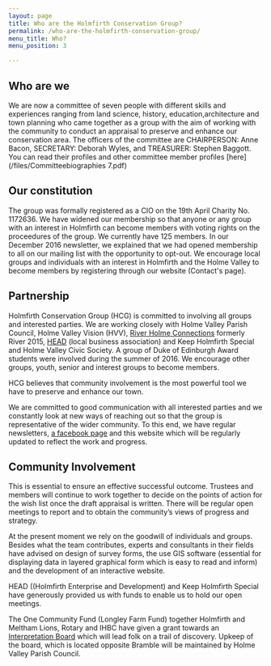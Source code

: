 ```yaml
---
layout: page
title: Who are the Holmfirth Conservation Group?
permalink: /who-are-the-holmfirth-conservation-group/
menu_title: Who?
menu_position: 3

---
```


## Who are we

We are now a committee of seven people with different skills and experiences ranging from land science, history, education,architecture and town planning who came together as a group with the aim of working with the community to conduct an appraisal to preserve and enhance our conservation area. The officers of the committee are CHAIRPERSON: Anne Bacon,  SECRETARY: Deborah Wyles,  and TREASURER: Stephen Baggott. You can read their profiles and other committee member profiles [here](/files/Committeebiographies 7.pdf)

## Our constitution

The group was formally registered as a CIO on the 19th April Charity No. 1172636.   We have widened our membership so that anyone or any group with an interest in Holmfirth can become members with voting rights on the proceedures of the group. We currently have 125 members.  In our December 2016 newsletter, we explained that we had opened membership to all on our mailing list with the opportunity to opt-out.  We encourage local groups and individuals with an interest in Holmfirth and the Holme Valley to become members by registering through our website (Contact's page). 

## Partnership

Holmfirth Conservation Group (HCG) is committed to involving  all groups and interested parties.  We are working closely with Holme Valley Parish Council, Holme Valley Vision (HVV), [River Holme Connections](http://river2015.org/rwp/) formerly River 2015, [HEAD](http://www.holmfirthhead.co.uk) (local business association) and Keep Holmfirth Special and Holme Valley Civic Society.  A group of Duke of Edinburgh Award students were involved during the summer of 2016.  We encourage other groups, youth, senior and interest groups to become members.

HCG believes that community involvement is the most powerful tool we have to preserve and enhance our town.

We are committed to good communication with all interested parties and we constantly look at new ways of reaching out so that the group is representative of the wider community.  To this end, we have regular newsletters, [a facebook page](https://www.facebook.com/holmfirthconservation) and this website which will be regularly updated to reflect the work and progress.

## Community Involvement

This is essential to ensure an effective successful outcome.  Trustees and members will continue to work together to decide on the points of action for the wish list once the draft appraisal is written.  There will be regular open meetings to report and to obtain the community’s views of progress and strategy.

At the present moment we rely on the goodwill of individuals and groups.  Besides what the team contributes, experts and consultants in their fields have advised on design of survey forms, the use GIS software (essential for displaying data in layered graphical form which is easy to read and inform) and the development of an interactive website. 

HEAD ((Holmfirth Enterprise and Development) and Keep Holmfirth Special have generously provided us with funds to enable us to hold our open meetings. 

The One Community Fund (Longley Farm Fund) together Holmfirth and Meltham Lions, Rotary and IHBC have given a grant towards an [Interpretation Board](/heritage/) which will lead folk on a trail of discovery. Upkeep of the board, which is located opposite Bramble will be maintained by Holme Valley Parish Council.

 

